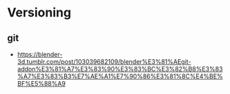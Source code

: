 # Versioning
## git
- https://blender-3d.tumblr.com/post/103039682109/blender%E3%81%AEgit-addon%E3%81%A7%E3%83%90%E3%83%BC%E3%82%B8%E3%83%A7%E3%83%B3%E7%AE%A1%E7%90%86%E3%81%8C%E4%BE%BF%E5%88%A9
